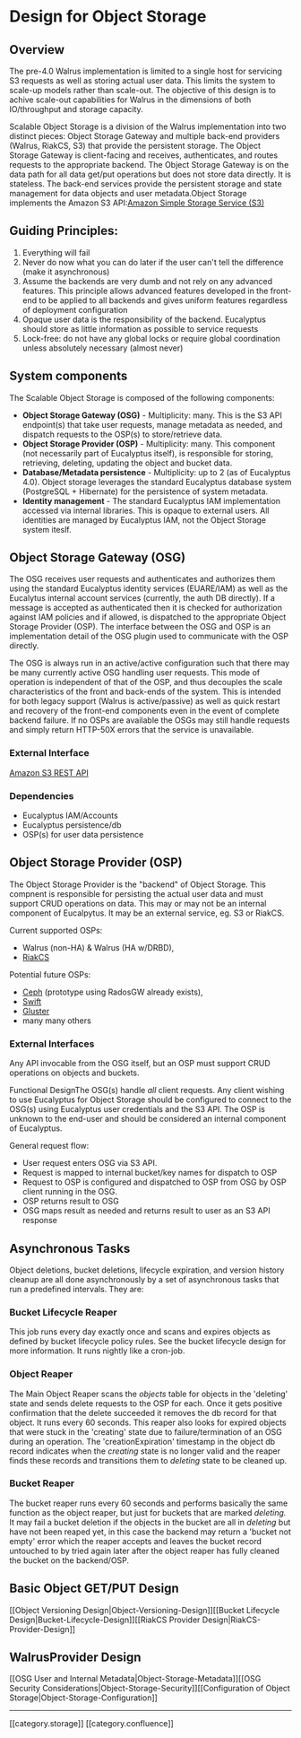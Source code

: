 
# Design for Object Storage

## [](https://github.com/zhill/architecture/blob/dev/zhill/objectstorage-arch/features/object-storage/docs/scalable_walrus.md#overview)Overview
The pre-4.0 Walrus implementation is limited to a single host for servicing S3 requests as well as storing actual user data. This limits the system to scale-up models rather than scale-out. The objective of this design is to achive scale-out capabilities for Walrus in the dimensions of both IO/throughput and storage capacity.

Scalable Object Storage is a division of the Walrus implementation into two distinct pieces: Object Storage Gateway and multiple back-end providers (Walrus, RiakCS, S3) that provide the persistent storage. The Object Storage Gateway is client-facing and receives, authenticates, and routes requests to the appropriate backend. The Object Storage Gateway is on the data path for all data get/put operations but does not store data directly. It is stateless. The back-end services provide the persistent storage and state management for data objects and user metadata.Object Storage implements the Amazon S3 API:[Amazon Simple Storage Service (S3)](http://docs.aws.amazon.com/AmazonS3/latest/dev/Welcome.html)


## Guiding Principles:

1. Everything will fail
1. Never do now what you can do later if the user can't tell the difference (make it asynchronous)
1. Assume the backends are very dumb and not rely on any advanced features. This principle allows advanced features developed in the front-end to be applied to all backends and gives uniform features regardless of deployment configuration
1. Opaque user data is the responsibility of the backend. Eucalyptus should store as little information as possible to service requests
1. Lock-free: do not have any global locks or require global coordination unless absolutely necessary (almost never)


## [](https://github.com/zhill/architecture/blob/dev/zhill/objectstorage-arch/features/object-storage/docs/scalable_walrus.md#system-components)System components
The Scalable Object Storage is composed of the following components:


*  **Object Storage Gateway (OSG)**  - Multiplicity: many. This is the S3 API endpoint(s) that take user requests, manage metadata as needed, and dispatch requests to the OSP(s) to store/retrieve data.
*  **Object Storage Provider (OSP)**  - Multiplicity: many. This component (not necessarily part of Eucalyptus itself), is responsible for storing, retrieving, deleting, updating the object and bucket data.
*  **Database/Metadata persistence**  - Multiplicity: up to 2 (as of Eucalyptus 4.0). Object storage leverages the standard Eucalyptus database system (PostgreSQL + Hibernate) for the persistence of system metadata.
*  **Identity management**  - The standard Eucalyptus IAM implementation accessed via internal libraries. This is opaque to external users. All identities are managed by Eucalyptus IAM, not the Object Storage system iteslf.


## [](https://github.com/zhill/architecture/blob/dev/zhill/objectstorage-arch/features/object-storage/docs/scalable_walrus.md#object-storage-gateway-osg-overview)Object Storage Gateway (OSG)
The OSG receives user requests and authenticates and authorizes them using the standard Eucalyptus identity services (EUARE/IAM) as well as the Eucalytus internal account services (currently, the auth DB directly). If a message is accepted as authenticated then it is checked for authorization against IAM policies and if allowed, is dispatched to the appropriate Object Storage Provider (OSP). The interface between the OSG and OSP is an implementation detail of the OSG plugin used to communicate with the OSP directly.

The OSG is always run in an active/active configuration such that there may be many currently active OSG handling user requests. This mode of operation is independent of that of the OSP, and thus decouples the scale characteristics of the front and back-ends of the system. This is intended for both legacy support (Walrus is active/passive) as well as quick restart and recovery of the front-end components even in the event of complete backend failure. If no OSPs are available the OSGs may still handle requests and simply return HTTP-50X errors that the service is unavailable.


### External Interface
[Amazon S3 REST API](http://docs.aws.amazon.com/AmazonS3/latest/API/APIRest.html)


### Dependencies

* Eucalyptus IAM/Accounts
* Eucalyptus persistence/db
* OSP(s) for user data persistence


## [](https://github.com/zhill/architecture/blob/dev/zhill/objectstorage-arch/features/object-storage/docs/scalable_walrus.md#object-storage-provider-osp-overview)Object Storage Provider (OSP)
The Object Storage Provider is the "backend" of Object Storage. This compnent is responsible for persisting the actual user data and must support CRUD operations on data. This may or may not be an internal component of Eucalpytus. It may be an external service, eg. S3 or RiakCS.

Current supported OSPs:


* Walrus (non-HA) & Walrus (HA w/DRBD),
* [RiakCS](http://basho.com/riak-cloud-storage/)

Potential future OSPs:


* [Ceph](http://ceph.com/) (prototype using RadosGW already exists),
* [Swift](http://docs.openstack.org/developer/swift/)
* [Gluster](http://www.gluster.org/)
* many many others


### [](https://github.com/zhill/architecture/blob/dev/zhill/objectstorage-arch/features/object-storage/docs/scalable_walrus.md#external-interfaces)External Interfaces
Any API invocable from the OSG itself, but an OSP must support CRUD operations on objects and buckets.

[](https://github.com/zhill/architecture/blob/dev/zhill/objectstorage-arch/features/object-storage/docs/scalable_walrus.md#functional-design)Functional DesignThe OSG(s) handle _all_ client requests. Any client wishing to use Eucalyptus for Object Storage should be configured to connect to the OSG(s) using Eucalyptus user credentials and the S3 API. The OSP is unknown to the end-user and should be considered an internal component of Eucalyptus.

General request flow:


* User request enters OSG via S3 API.
* Request is mapped to internal bucket/key names for dispatch to OSP
* Request to OSP is configured and dispatched to OSP from OSG by OSP client running in the OSG.
* OSP returns result to OSG
* OSG maps result as needed and returns result to user as an S3 API response


## Asynchronous Tasks
Object deletions, bucket deletions, lifecycle expiration, and version history cleanup are all done asynchronously by a set of asynchronous tasks that run a predefined intervals. They are:


### Bucket Lifecycle Reaper
This job runs every day exactly once and scans and expires objects as defined by bucket lifecycle policy rules. See the bucket lifecycle design for more information. It runs nightly like a cron-job.


### Object Reaper
The Main Object Reaper scans the  _objects_  table for objects in the 'deleting' state and sends delete requests to the OSP for each. Once it gets positive confirmation that the delete succeeded it removes the db record for that object. It runs every 60 seconds. This reaper also looks for expired objects that were stuck in the 'creating' state due to failure/termination of an OSG during an operation. The 'creationExpiration' timestamp in the object db record indicates when the _creating_  state is no longer valid and the reaper finds these records and transitions them to _deleting_  state to be cleaned up.


### Bucket Reaper
The bucket reaper runs every 60 seconds and performs basically the same function as the object reaper, but just for buckets that are marked _deleting._  It may fail a bucket deletion if the objects in the bucket are all in _deleting_  but have not been reaped yet, in this case the backend may return a 'bucket not empty' error which the reaper accepts and leaves the bucket record untouched to by tried again later after the object reaper has fully cleaned the bucket on the backend/OSP.


## Basic Object GET/PUT Design
[[Object Versioning Design|Object-Versioning-Design]][[Bucket Lifecycle Design|Bucket-Lifecycle-Design]][[RiakCS Provider Design|RiakCS-Provider-Design]]
## WalrusProvider Design
[[OSG User and Internal Metadata|Object-Storage-Metadata]][](https://github.com/zhill/architecture/blob/dev/zhill/objectstorage-arch/features/object-storage/docs/scalable_walrus.md#osg-dependencies)[[OSG Security Considerations|Object-Storage-Security]][](https://github.com/zhill/architecture/blob/dev/zhill/objectstorage-arch/features/object-storage/docs/scalable_walrus.md#osg-internal-metadata)[[Configuration of Object Storage|Object-Storage-Configuration]]

*****

[[category.storage]] 
[[category.confluence]] 
